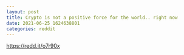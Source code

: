 ```yaml
--- 
layout: post 
title: Crypto is not a positive force for the world.. right now 
date: 2021-06-25 1624638801 
categories: reddit 
--- 
```

https://redd.it/o7r90x
